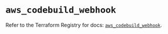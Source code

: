 # `aws_codebuild_webhook`

Refer to the Terraform Registry for docs: [`aws_codebuild_webhook`](https://registry.terraform.io/providers/hashicorp/aws/5.72.1/docs/resources/codebuild_webhook).
